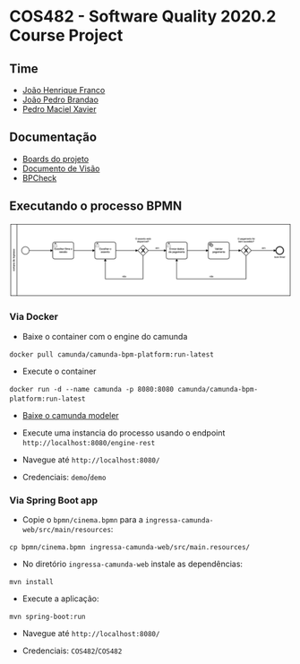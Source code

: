 # COS482 - Software Quality 2020.2 Course Project

## Time

- [João Henrique Franco](https://github.com/joaohenrifranco)
- [João Pedro Brandao](https://github.com/jpbrs/)
- [Pedro Maciel Xavier](https://github.com/pedromxavier)

## Documentação

- [Boards do projeto](https://github.com/joaohenrifranco/cos482/projects)
- [Documento de Visão](https://github.com/joaohenrifranco/cos482/blob/main/docs/doc_de_visao.pdf)
- [BPCheck](./bpcheck.md)
## Executando o processo BPMN

![Diagrama BPMN](https://github.com/joaohenrifranco/cos482/blob/main/docs/cinema.png)

### Via Docker

- Baixe o container com o engine do camunda

`docker pull camunda/camunda-bpm-platform:run-latest`

- Execute o container

`docker run -d --name camunda -p 8080:8080 camunda/camunda-bpm-platform:run-latest`

- [Baixe o camunda modeler](https://camunda.com/download/modeler/)

- Execute uma instancia do processo usando o endpoint `http://localhost:8080/engine-rest`

- Navegue até `http://localhost:8080/`

- Credenciais: `demo`/`demo`

### Via Spring Boot app

- Copie o `bpmn/cinema.bpmn` para a `ingressa-camunda-web/src/main/resources`:

`cp bpmn/cinema.bpmn ingressa-camunda-web/src/main.resources/`

- No diretório `ingressa-camunda-web` instale as dependências:

`mvn install`

- Execute a aplicação: 

`mvn spring-boot:run`
  
- Navegue até `http://localhost:8080/`

- Credenciais: `COS482`/`COS482`
